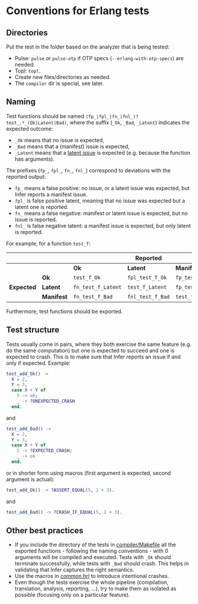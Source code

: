 # Conventions for Erlang tests

## Directories

Put the test in the folder based on the analyzer that is being tested:
- Pulse: `pulse` or `pulse-otp` if OTP specs (`--erlang-with-otp-specs`) are needed.
- Topl: `topl`.
- Create new files/directories as needed.
- The `compiler` dir is special, see later.

## Naming

Test functions should be named `(fp_|fpl_|fn_|fnl_)?test_.*_(Ok|Latent|Bad)`, where the suffix (`_Ok`, `_Bad`, `_Latent`) indicates the expected outcome:
- `_Ok` means that no issue is expected,
- `_Bad` means that a (manifest) issue is expected,
- `_Latent` means that a [latent issue](https://fbinfer.com/docs/next/checker-pulse/#latent-issues) is expected (e.g. because the function has arguments).

The prefixes (`fp_`, `fpl_`, `fn_`, `fnl_`) correspond to deviations with the reported output:
- `fp_` means a false positive: no issue, or a latent issue was expected, but Infer reports a manifest issue.
- `fpl_` is false positive latent, meaning that no issue was expected but a latent one is reported.
- `fn_` means a false negative: manifest or latent issue is expected, but no issue is reported.
- `fnl_` is false negative latent: a manifest issue is expected, but only latent is reported.

For example, for a function `test_f`:

|              |              |                    | **Reported**     |                    |
|--------------|--------------|--------------------|------------------|--------------------|
|              |              | **Ok**             | **Latent**       | **Manifest**       |
|              | **Ok**       | `test_f_Ok`        | `fpl_test_f_Ok`  | `fp_test_f_Ok`     |
| **Expected** | **Latent**   | `fn_test_f_Latent` | `test_f_Latent`  | `fp_test_f_Latent` |
|              | **Manifest** | `fn_test_f_Bad`    | `fnl_test_f_Bad` | `test_f_Bad`       |

Furthermore, test functions should be exported.

## Test structure

Tests usually come in pairs, where they both exercise the same feature (e.g. do the same computation) but one is expected to succeed and one is expected to crash. This is to make sure that Infer reports an issue if and only if expected. Example:

```erlang
test_add_Ok() ->
  X = 2,
  Y = 3,
  case X + Y of
    5 -> ok;
    _ -> ?UNEXPECTED_CRASH
  end.
```

and

```erlang
test_add_Bad() ->
  X = 2,
  Y = 3,
  case X + Y of
    5 -> ?EXPECTED_CRASH;
    _ -> ok
  end.
```

or in shorter form using macros (first argument is expected, second argument is actual):

```erlang
test_add_Ok() -> ?ASSERT_EQUAL(5, 2 + 3).
```

and

```erlang
test_add_Bad() -> ?CRASH_IF_EQUAL(5, 2 + 3).
```

## Other best practices

- If you include the directory of the tests in [compiler/Makefile](compiler/Makefile) all the exported functions - following the naming conventions - with 0 arguments will be compiled and executed. Tests with `_Ok` should terminate successfully, while tests with `_Bad` should crash. This helps in validating that Infer captures the right semantics.
- Use the macros in [common.hrl](./common.hrl) to introduce intentional crashes.
- Even though the tests exercise the whole pipeline (compilation, translation, analysis, reporting, ...), try to make them as isolated as possible (focusing only on a particular feature).
